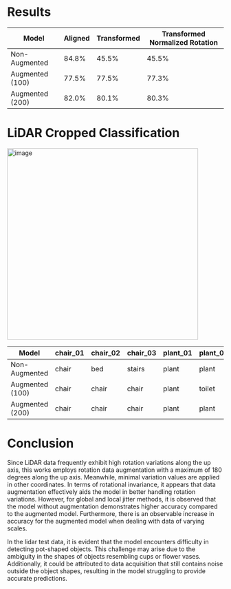 # Results
| Model                 | Aligned            | Transformed        | Transformed Normalized Rotation |
|-----------------------|--------------------|--------------------|---------------------------------|
| Non-Augmented         | 84.8%              | 45.5%              | 45.5%                           |
| Augmented (100)       | 77.5%              | 77.5%              | 77.3%                           |
| Augmented (200)       | 82.0%              | 80.1%              | 80.3%                           |

# LiDAR Cropped Classification
<img width="444" alt="image" src="https://github.com/RenvyRadeva/PointNetGeoAug/assets/42593819/870e08cf-cb6d-4612-a029-0d45477de986">

| Model               | chair_01 | chair_02 | chair_03 | plant_01 | plant_02 | plant_03 | pot   | toilet |
|---------------------|----------|----------|----------|----------|----------|----------|-------|--------|
| Non-Augmented       | chair    | bed      | stairs   | plant    | plant    | plant    | toilet| stairs |
| Augmented (100)     | chair    | chair    | chair    | plant    | toilet   | plant    | cup   | toilet |
| Augmented (200)     | chair    | chair    | chair    | plant    | plant    | plant    | cup   | toilet |

# Conclusion
Since LiDAR data frequently exhibit high rotation variations along the up axis, this works employs rotation data augmentation with a maximum of 180 degrees along the up axis. Meanwhile, minimal variation values are applied in other coordinates. In terms of rotational invariance, it appears that data augmentation effectively aids the model in better handling rotation variations. However, for global and local jitter methods, it is observed that the model without augmentation demonstrates higher accuracy compared to the augmented model. Furthermore, there is an observable increase in accuracy for the augmented model when dealing with data of varying scales.

In the lidar test data, it is evident that the model encounters difficulty in detecting pot-shaped objects. This challenge may arise due to the ambiguity in the shapes of objects resembling cups or flower vases. Additionally, it could be attributed to data acquisition that still contains noise outside the object shapes, resulting in the model struggling to provide accurate predictions.
